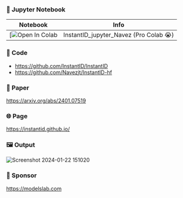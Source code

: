 
### 🍊 Jupyter Notebook

| Notebook | Info
| --- | --- |
[![Open In Colab](https://colab.research.google.com/github/Navezjt/InstantID/blob/main/InstantID-jupyter/InstantID_jupyter.ipynb) | InstantID_jupyter_Navez (Pro Colab 😭)

### 🧬 Code
- https://github.com/InstantID/InstantID
- https://github.com/Navezjt/InstantID-hf

### 📄 Paper
https://arxiv.org/abs/2401.07519

### 🌐 Page
https://instantid.github.io/

### 🖼 Output
![Screenshot 2024-01-22 151020](https://github.com/camenduru/InstantID-jupyter/assets/54370274/e611184a-477f-4fae-a19f-19d17c9bf060)

### 🏢 Sponsor
https://modelslab.com
